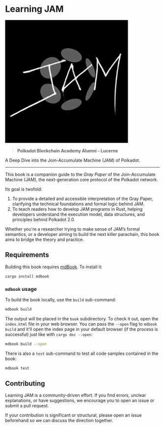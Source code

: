 # Learning JAM

![Logo JAM](./src/img/logo-jam.png)

> **Polkadot Blockchain Academy Alumni - Lucerne**

A Deep Dive into the Join-Accumulate Machine (JAM) of Polkadot.

---

This book is a companion guide to the *Gray Paper* of the Join-Accumulate Machine (JAM), the next-generation core protocol of the Polkadot network.

Its goal is twofold:

1. To provide a detailed and accessible interpretation of the Gray Paper, clarifying the technical foundations and formal logic behind JAM.
2. To teach readers how to develop JAM programs in Rust, helping developers understand the execution model, data structures, and principles behind Polkadot 2.0.

Whether you're a researcher trying to make sense of JAM’s formal semantics, or a developer aiming to build the next killer parachain, this book aims to bridge the theory and practice.

## Requirements

Building this book requires [mdBook](https://github.com/rust-lang/mdBook). To install it:

[mdBook]: https://github.com/rust-lang/mdBook

```bash
cargo install mdbook
```

### `mdbook` usage

To build the book locally, use the `build` sub-command:

```bash
mdbook build
```

The output will be placed in the `book` subdirectory. To check it out, open the `index.html` file in your web browser. You can pass the `--open` flag to `mdbook build` and it'll open the index page in your default browser (if the process is successful) just like with `cargo doc --open`:

```bash
mdbook build --open
```

There is also a `test` sub-command to test all code samples contained in the book:

```bash
mdbook test
```

## Contributing

Learning JAM is a community-driven effort. If you find errors, unclear explanations, or have suggestions, we encourage you to open an issue or submit a pull request.

If your contribution is significant or structural, please open an issue beforehand so we can discuss the direction together.
